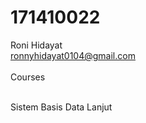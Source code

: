 # 171410022
Roni Hidayat
<br>ronnyhidayat0104@gmail.com<br>
<br>
Courses<br><br>

Sistem Basis Data Lanjut
